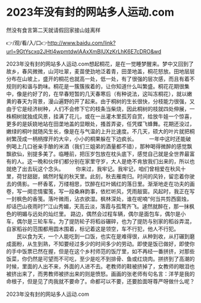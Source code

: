 # 2023年没有封的网站多人运动.com
然没有食言第二天就请假回家接山娃离样

👉/观/看/入/口👉http://www.baidu.com/link?url=9GtYscxq2JHtl4wpmtdwIAAxXmBlUXzKrLhK6E7cDRO&wd

2023年没有封的网站多人运动.com想起桐花，是在一觉睡梦醒来。梦中又回到了故乡，春风微微，山河吐翠，麦苗使劲地泛着青，田垄地盖，桐花怒放。田地层层分布在山坡上，盛开的桐花也就高一处，低一处，有了很强的层次感，而且有着不规则的和谐与韵味。桐花是一簇簇挨着的，让你知道什么叫繁盛。桐花花期很集中，像是约好了的，在早春短暂的几天春寒后（有种说法，这叫冻桐花），就以嫩黄的春天为背景，漫山遍野的开了起来。由于桐树的生长很快，分枝能力很强，又由于它是经济树种，人们不会修下它的枝条当柴烧，因此桐树的枝就四处伸展，一株桐树就独成风景，挂满了花儿，或在一丛灌木里孤芳自赏，给放牛娃一个惊喜，更多的是妖娆地站在田垄地盖的显眼处，搔首弄姿，任凭蝶飞蜂舞。花期还没过，嫩绿的桐叶就随风生长，像是在与气温的上升比速度。不几天，硕大的叶片就把桐树繁茂成一柄柄撑开的大伞，小小的桐果躲在下边疯长。
　　一年中这时还能破例喝上几口爸亲手酿的米酒（我们三姐弟的酒量都不错），那种喝得微醉的感觉飘飘欲仙，别提多美了。临睡前，把压岁包放在枕头底下，感觉自己就是全世界最富有的人。这一晚和伙伴们都分别在家里守岁，大人是绝不肯放我们出来的，所以也就绝了出去玩这个念头。
　　你来过，我牢记。我牢记，咱们曾相爱在秋风十里，荷甘甜甜，嫣然时髦的秋天里。此刻，秋去雁南归。时间的风铃，留恋着你驶去的倩影。一杯香茗，万缕相思，饮醉在红叶嫣红的落日里。渐渐地走在功夫的画卷，写一阕恋情蜜笺，写一段桑麻韵事，依栏听风，凭雨敲窗。风起时，我正在写一封枫色的香笺。落叶微雨，沾衣欲湿。枫林深处，谁在呢喃“何当共剪西窗烛，却话巴山夜雨时?”江山秀媚，天高云淡，落霞与孤鹜齐飞。遽然就醉在，那一抹枫色的明媚与远处的灿烂里。
路边，偶然会过程车辆，偶尔是面包车，偶尔是小车，偶尔是三轮车车。为了提防轮子将稻谷碾碎，也为了提防与别家的稻谷弄混，自家稻谷的范围都用圆木围着，标记着这是领空，车不行犯，他人不行犯。
　　民以食为天，一个人能吃到一口饭，也实在是难得很，从种到收，从打碾到磨成面粉，从生到熟，不知要经过多少的时间多少的劳动。即使是饭已做好，即使你的手中饭票已然在握，但是在这个乡村师范的饭厅里，如不再经一番拼挤，对那些饭菜，你仍然是可望而不可吃，至少是吃不到排骨、鱼或红烧肉。拼挤到了高潮的时候，里面的人出不来，外面的人进不去。老教师的鞋被挤掉了，女教师的眼泪也被挤出来了，而男教师被挤出来的则是愤怒。画画的张老师有句名言：洋芋是我的命根子，但是见了肉我就不要命了。命都可以不要，还要脸面呀尊严呀做什么呢？

2023年没有封的网站多人运动.com
